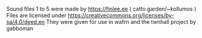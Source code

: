 Sound files 1 to 5 were made by https://finlee.ee ( catto.garden/~kollumos )
Files are licensed under https://creativecommons.org/licenses/by-sa/4.0/deed.en
They were given for use in wafrn and the twnhall project by gabboman
